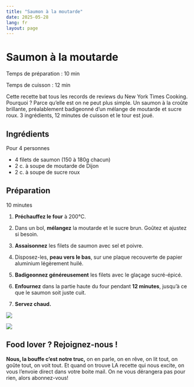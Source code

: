 ```yaml
---
title: "Saumon à la moutarde"
date: 2025-05-28
lang: fr
layout: page
---
```

# Saumon à la moutarde

Temps de préparation : 10 min

Temps de cuisson : 12 min

Cette recette bat tous les records de reviews du New York Times Cooking. Pourquoi ? Parce qu’elle est on ne peut plus simple. Un saumon à la croûte brillante, préalablement badigeonné d’un mélange de moutarde et sucre roux. 3 ingrédients, 12 minutes de cuisson et le tour est joué.

## Ingrédients

Pour 4 personnes

-   4 filets de saumon (150 à 180g chacun)
-   2 c. à soupe de moutarde de Dijon
-   2 c. à soupe de sucre roux

## Préparation

10 minutes

1.  **Préchauffez le four** à 200°C.
2.  Dans un bol, **mélangez** la moutarde et le sucre brun. Goûtez et ajustez si besoin.
3.  **Assaisonnez** les filets de saumon avec sel et poivre.
4.  Disposez-les, **peau vers le bas**, sur une plaque recouverte de papier aluminium légèrement huilé.
5.  **Badigeonnez généreusement** les filets avec le glaçage sucré-épicé.
6.  **Enfournez** dans la partie haute du four pendant **12 minutes**, jusqu’à ce que le saumon soit juste cuit.
    
7.  **Servez chaud.**

![](https://recettes.belly-media.com/wp-content/uploads/2025/05/merlin_142427754_87be060f-648e-4783-a9ab-dec1ff12b722-threeByTwoMediumAt2X.jpg-2-1280x1000.webp)

![](https://recettes.belly-media.com/wp-content/uploads/2022/09/belly-nl-cta.jpg)

## Food lover ? Rejoignez-nous !

**Nous, la bouffe c’est notre truc,** on en parle, on en rêve, on lit tout, on goûte tout, on voit tout. Et quand on trouve LA recette qui nous excite, on vous l’envoie direct dans votre boite mail. On ne vous dérangera pas pour rien, alors abonnez-vous!